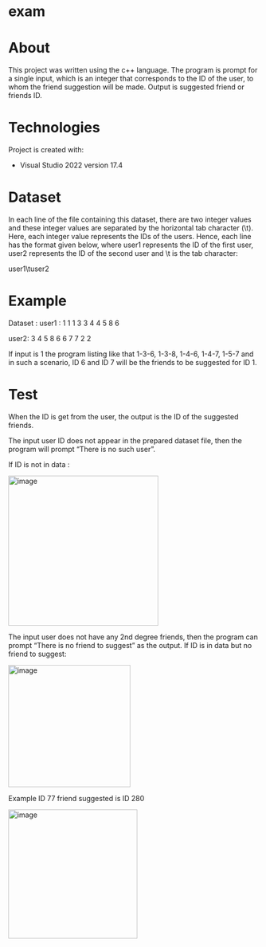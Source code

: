 # exam

# About

This project was written using the c++ language. The program is prompt for a single input, which is an integer that corresponds to
the ID of the user, to whom the friend suggestion will be made. Output is suggested friend or friends ID.

# Technologies

Project is created with:
* Visual Studio 2022 version 17.4

# Dataset

In each line of the file containing this dataset, there are two integer values and these
integer values are separated by the horizontal tab character (\t). Here, each integer
value represents the IDs of the users. Hence, each line has the format given below,
where user1 represents the ID of the first user, user2 represents the ID of the second
user and \t is the tab character:

user1\tuser2

# Example
        
Dataset :
user1 : 1 1 1 3 3 4 4 5 8 6 
 
 user2: 
  3
  4
  5
  8
  6
  6
  7
  7
  2
  2

If input is 1 the program listing like that 1-3-6, 1-3-8, 1-4-6, 1-4-7, 1-5-7 and in such a scenario, ID 6 and ID 7 will be the friends to be
suggested for ID 1.

# Test

When the ID is get from the user, the output is the ID of the suggested friends. 

The input user ID does not appear in the prepared dataset
file, then the program will prompt “There is no such user”.

If ID is not in data :

<img width="301" alt="image" src="https://user-images.githubusercontent.com/74271265/203777466-f0296233-6eaa-434e-8b4d-f5b71102a9a8.png">

The input user does not have any 2nd degree friends, then the program
can prompt “There is no friend to suggest” as the output.
If ID is in data but no friend to suggest:

<img width="245" alt="image" src="https://user-images.githubusercontent.com/74271265/203777658-a24a0d2b-728c-43ac-91c4-83eebe1d1866.png">

Example ID 77 friend suggested is  ID 280 

<img width="259" alt="image" src="https://user-images.githubusercontent.com/74271265/203779042-6b7b9574-619d-434b-8060-12bd79e86854.png">


                                            




